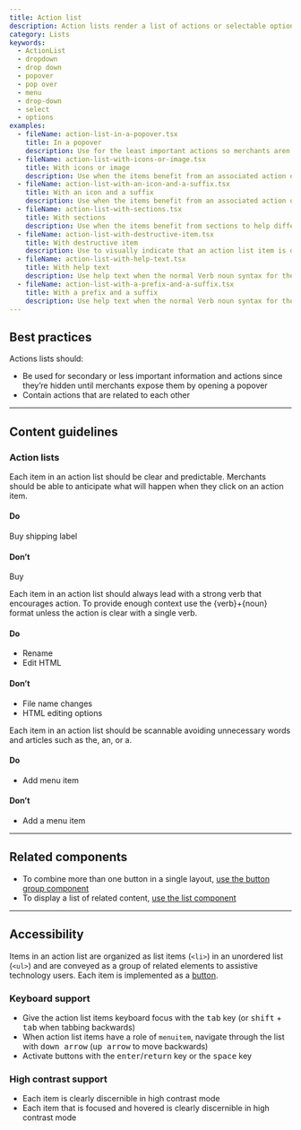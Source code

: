 ```yaml
---
title: Action list
description: Action lists render a list of actions or selectable options. This component is usually placed inside a [popover container](https://polaris.shopify.com/components/overlays/popover) to create a dropdown menu or to let merchants select from a list of options.
category: Lists
keywords:
  - ActionList
  - dropdown
  - drop down
  - popover
  - pop over
  - menu
  - drop-down
  - select
  - options
examples:
  - fileName: action-list-in-a-popover.tsx
    title: In a popover
    description: Use for the least important actions so merchants aren’t distracted by secondary tasks. Can also be used for a set of actions that won’t fit in the available screen space.
  - fileName: action-list-with-icons-or-image.tsx
    title: With icons or image
    description: Use when the items benefit from an associated action or image, such as a list of products.
  - fileName: action-list-with-an-icon-and-a-suffix.tsx
    title: With an icon and a suffix
    description: Use when the items benefit from an associated action or image, such as a list of products.
  - fileName: action-list-with-sections.tsx
    title: With sections
    description: Use when the items benefit from sections to help differentiate actions.
  - fileName: action-list-with-destructive-item.tsx
    title: With destructive item
    description: Use to visually indicate that an action list item is destructive.
  - fileName: action-list-with-help-text.tsx
    title: With help text
    description: Use help text when the normal Verb noun syntax for the actions does not provide sufficient context for the merchant.
  - fileName: action-list-with-a-prefix-and-a-suffix.tsx
    title: With a prefix and a suffix
    description: Use help text when the normal Verb noun syntax for the actions does not provide sufficient context for the merchant.
---
```


## Best practices

Actions lists should:

- Be used for secondary or less important information and actions since they’re hidden until merchants expose them by opening a popover
- Contain actions that are related to each other

---

## Content guidelines

### Action lists

Each item in an action list should be clear and predictable. Merchants should be able to anticipate what will happen when they click on an action item.

<!-- dodont -->

#### Do

Buy shipping label

#### Don’t

Buy

<!-- end -->

Each item in an action list should always lead with a strong verb that encourages action. To provide enough context use the {verb}+{noun} format unless the action is clear with a single verb.

<!-- dodont -->

#### Do

- Rename
- Edit HTML

#### Don’t

- File name changes
- HTML editing options

<!-- end -->

Each item in an action list should be scannable avoiding unnecessary words and articles such as the, an, or a.

<!-- dodont -->

#### Do

- Add menu item

#### Don’t

- Add a menu item

<!-- end -->

---

## Related components

- To combine more than one button in a single layout, [use the button group component](https://polaris.shopify.com/components/actions/button-group)
- To display a list of related content, [use the list component](https://polaris.shopify.com/components/lists/list)

---

## Accessibility

Items in an action list are organized as list items (`<li>`) in an unordered list (`<ul>`) and are conveyed as a group of related elements to assistive technology users. Each item is implemented as a [button](https://polaris.shopify.com/components/actions/button).

### Keyboard support

- Give the action list items keyboard focus with the <kbd>tab</kbd> key (or <kbd>shift</kbd> + <kbd>tab</kbd> when tabbing backwards)
- When action list items have a role of `menuitem`, navigate through the list with <kbd>down arrow</kbd> (<kbd>up arrow</kbd> to move backwards)
- Activate buttons with the <kbd>enter</kbd>/<kbd>return</kbd> key or the <kbd>space</kbd> key

### High contrast support

- Each item is clearly discernible in high contrast mode
- Each item that is focused and hovered is clearly discernible in high contrast mode
